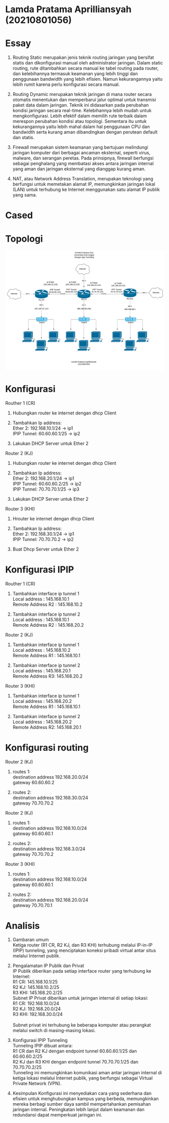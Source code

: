 # Lamda Pratama Aprilliansyah (20210801056)

# Essay
1. Routing Static merupakan jenis teknik routing jaringan yang bersifat statis dan dikonfigurasi manual oleh administrator jaringan. Dalam static routing, rute ditambahkan secara manual ke tabel routing pada router, dan kelebihannya termasuk keamanan yang lebih tinggi dan penggunaan bandwidth yang lebih efisien. Namun kekurangannya yaitu lebih rumit karena perlu konfigurasi secara manual.

2. Routing Dynamic merupakan teknik jaringan di mana router secara otomatis menentukan dan memperbarui jalur optimal untuk transmisi paket data dalam jaringan. Teknik ini didasarkan pada perubahan kondisi jaringan secara real-time. Kelebihannya lebih mudah untuk mengkonfigurasi. Lebih efektif dalam memilih rute terbaik dalam merespon perubahan kondisi atau topologi. Sementara itu untuk kekurangannya yaitu lebih mahal dalam hal penggunaan CPU dan bandwidth serta kurang aman dibandingkan dengan perutean default dan statis.

3. Firewall merupakan sistem keamanan yang bertujuan melindungi jaringan komputer dari berbagai ancaman eksternal, seperti virus, malware, dan serangan peretas. Pada prinsipnya, firewall berfungsi sebagai penghalang yang membatasi akses antara jaringan internal yang aman dan jaringan eksternal yang dianggap kurang aman.

4. NAT, atau Network Address Translation, merupakan teknologi yang berfungsi untuk memetakan alamat IP, memungkinkan jaringan lokal (LAN) untuk terhubung ke Internet menggunakan satu alamat IP publik yang sama.

# Cased

# Topologi
![Topologi](Cased_Topologi.svg)

# Konfigurasi
Routher 1 (CR)
1. Hubungkan router ke internet dengan dhcp Client

2. Tambahkan Ip address: <br>
   Ether 2: 192.168.10.1/24 -> ip1 <br>
   IPIP Tunnel: 60.60.60.1/25 -> ip2

3. Lakukan DHCP Server untuk Ether 2

Router 2 (KJ)
1. Hubungkan router ke internet dengan dhcp Client

2. Tambahkan Ip address: <br>
   Ether 2: 192.168.20.1/24 -> ip1 <br>
   IPIP Tunnel: 60.60.60.2/25 -> ip2 <br>
   IPIP Tunnel: 70.70.70.1/25 -> ip3

3. Lakukan DHCP Server untuk Ether 2

Router 3 (KHI) 

1. Hrouter ke internet dengan dhcp Client

2. Tambahkan Ip address: <br>
   Ether 2: 192.168.30.1/24 -> ip1 <br>
   IPIP Tunnel: 70.70.70.2 -> ip2

3. Buat Dhcp Server untuk Ether 2

# Konfigurasi IPIP

Routher 1 (CR)
1. Tambahkan interface ip tunnel 1 <br>
Local address : 145.168.10.1 <br>
Remote Address R2 : 145.168.10.2

2. Tambahkan interface ip tunnel 2 <br>
Local address : 145.168.10.1 <br>
Remote Address R2 : 145.168.20.2

Router 2 (KJ)
1. Tambahkan interface ip tunnel 1 <br>
Local address : 145.168.10.2 <br>
Remote Address R1 : 145.168.10.1

2. Tambahkan interface ip tunnel 2 <br>
Local address : 145.168.20.1 <br>
Remote Address R3: 145.168.20.2

Router 3 (KHI) 
1. Tambahkan interface ip tunnel 1 <br>
Local address : 145.168.20.2 <br>
Remote Address R1 : 145.168.10.1

2. Tambahkan interface ip tunnel 2 <br>
Local address : 145.168.20.2 <br>
Remote Address R2: 145.168.20.1

# Konfigurasi routing

Router 2 (KJ)

1. routes 1: <br>
destination address 192.168.20.0/24 <br>
gateway 60.60.60.2

2. routes 2: <br>
destination address 192.168.30.0/24 <br>
gateway 70.70.70.2

Router 2 (KJ)

1. routes 1: <br>
destination address 192.168.10.0/24 <br>
gateway 60.60.60.1

2. routes 2: <br>
destination address 192.168.3.0/24 <br>
gateway 70.70.70.2

Router 3 (KHI)

1. routes 1: <br>
destination address 192.168.10.0/24 <br>
gateway 60.60.60.1

2. routes 2: <br>
destination address 192.168.20.0/24 <br>
gateway 70.70.70.1

# Analisis
1. Gambaran umum <br>
Ketiga router (R1 CR, R2 KJ, dan R3 KHI) terhubung melalui IP-in-IP (IPIP) tunneling, yang menciptakan koneksi pribadi virtual antar situs melalui Internet publik.

2.  Pengalamatan IP Publik dan Privat <br>
IP Publik diberikan pada setiap interface router yang terhubung ke Internet: <br>
R1 CR: 145.168.10.1/25 <br>
R2 KJ: 145.168.10.2/25 <br>
R3 KHI: 145.168.20.2/25 <br>
Subnet IP Privat diberikan untuk jaringan internal di setiap lokasi: <br>
R1 CR: 192.168.10.0/24 <br>
R2 KJ: 192.168.20.0/24 <br>
R3 KHI: 192.168.30.0/24 <br>     
Subnet privat ini terhubung ke beberapa komputer atau perangkat melalui switch di masing-masing lokasi.

3. Konfigurasi IPIP Tunneling <br>
Tunneling IPIP dibuat antara: <br>
R1 CR dan R2 KJ dengan endpoint tunnel 60.60.60.1/25 dan 60.60.60.2/25 <br>
R2 KJ dan R3 KHI dengan endpoint tunnel 70.70.70.1/25 dan 70.70.70.2/25 <br>
Tunneling ini memungkinkan komunikasi aman antar jaringan internal di ketiga lokasi melalui Internet publik, yang berfungsi sebagai Virtual Private Network (VPN).

4. Kesimpulan
Konfigurasi ini menyediakan cara yang sederhana dan efisien untuk menghubungkan kampus yang berbeda, memungkinkan mereka berbagi sumber daya sambil mempertahankan pemisahan jaringan internal. Peningkatan lebih lanjut dalam keamanan dan redundansi dapat memperkuat jaringan ini.